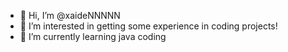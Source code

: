 - 👋 Hi, I’m @xaideNNNNN
- 👀 I’m interested in getting some experience in coding projects!
- 🌱 I’m currently learning java coding
